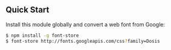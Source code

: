 ## Quick Start

Install this module globally and convert a web font from Google:

```bash
$ npm install -g font-store
$ font-store http://fonts.googleapis.com/css?family=Dosis
```
